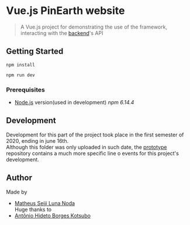 # Vue.js PinEarth website
>A Vue.js project for demonstrating the use of the framework, interacting with the [backend](../backend)'s API

## Getting Started
```
npm install

npm run dev
```
### Prerequisites
- [Node.js](https://nodejs.org/en/) version(used in development) *npm 6.14.4*

## Development
Development for this part of the project took place in the first semester of 2020, ending in june 16th.<br>
Although this folder was only uploaded in such date, the [prototype](https://github.com/SeijiNoda/PP2-Project-Prototype) repository contains a much more specific line o events for this project's development.

## Author
Made by
- [Matheus Seiji Luna Noda](https://github.com/SeijiNoda)<br>
Huge thanks to
- [Antônio Hideto Borges Kotsubo](https://github.com/antoniokot)

